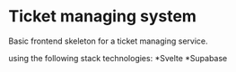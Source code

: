 # Ticket managing system

Basic frontend skeleton for a ticket managing service.

using the following stack technologies:
*Svelte
*Supabase

